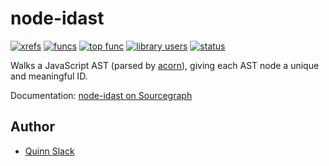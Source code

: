 node-idast
=====================

[![xrefs](https://sourcegraph.com/api/repos/github.com/sourcegraph/node-idast/badges/xrefs.png)](https://sourcegraph.com/github.com/sourcegraph/node-idast)
[![funcs](https://sourcegraph.com/api/repos/github.com/sourcegraph/node-idast/badges/funcs.png)](https://sourcegraph.com/github.com/sourcegraph/node-idast)
[![top func](https://sourcegraph.com/api/repos/github.com/sourcegraph/node-idast/badges/top-func.png)](https://sourcegraph.com/github.com/sourcegraph/node-idast)
[![library users](https://sourcegraph.com/api/repos/github.com/sourcegraph/node-idast/badges/library-users.png)](https://sourcegraph.com/github.com/sourcegraph/node-idast)
[![status](https://sourcegraph.com/api/repos/github.com/sourcegraph/node-idast/badges/status.png)](https://sourcegraph.com/github.com/sourcegraph/node-idast)

Walks a JavaScript AST (parsed by [acorn](https://github.com/marijnh/acorn)), giving each AST node a
unique and meaningful ID.

Documentation: [node-idast on Sourcegraph](https://sourcegraph.com/github.com/sourcegraph/node-idast)


Author
---------------------

* [Quinn Slack](mailto:qslack@qslack.com)

